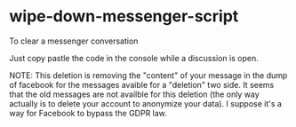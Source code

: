# wipe-down-messenger-script
To clear a messenger conversation

Just copy pastle the code in the console while a discussion is open.

NOTE: This deletion is removing the "content" of your message in the dump of facebook for the messages avaible for a "deletion" two side. It seems that the old messages are not availble for this deletion (the only way actually is to delete your account to anonymize your data). I suppose it's a way for Facebook to bypass the GDPR law.
